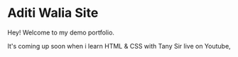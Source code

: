 # Aditi Walia Site

Hey! Welcome to my demo portfolio.

It's coming up soon when i learn HTML & CSS with Tany Sir live on Youtube,